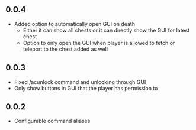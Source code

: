 ## 0.0.4
- Added option to automatically open GUI on death
  - Either it can show all chests or it can directly show the GUI for latest chest
  - Option to only open the GUI when player is allowed to fetch or teleport to the chest added as well

## 0.0.3
- Fixed /acunlock command and unlocking through GUI
- Only show buttons in GUI that the player has permission to

## 0.0.2
- Configurable command aliases